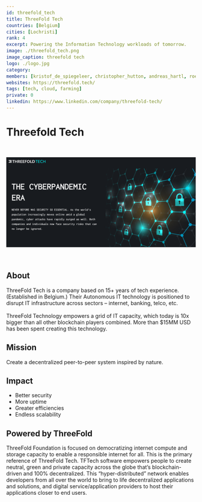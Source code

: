 ```yaml
---
id: threefold_tech
title: ThreeFold Tech
countries: [Belgium]
cities: [Lochristi]
rank: 4
excerpt: Powering the Information Technology workloads of tomorrow.
image: ./threefold_tech.png
image_caption: threefold tech
logo: ./logo.jpg
category:
members: [kristof_de_spiegeleer, christopher_hutton, andreas_hartl, roel_van_sabben, sabrina_sadik, owen_kemp]
websites: https://threefold.tech/
tags: [tech, cloud, farming]
private: 0
linkedin: https://www.linkedin.com/company/threefold-tech/
---
```


# Threefold Tech

<br/>

![threefold_tech](./threefold_tech2.png)

<br/>

## About

ThreeFold Tech is a company based on 15+ years of tech experience. (Established in Belgium.) Their Autonomous IT technology is positioned to disrupt IT infrastructure across sectors – internet, banking, telco, etc.
<br/>
<br/>
ThreeFold Technology empowers a grid of IT capacity, which today is 10x bigger than all other blockchain players combined. More than $15MM USD has been spent creating this technology.

## Mission

Create a decentralized peer-to-peer system inspired by nature.

## Impact

- Better security
- More uptime
- Greater efficiencies 
- Endless scalability

## Powered by ThreeFold

ThreeFold Foundation is focused on democratizing internet compute and storage capacity to enable a responsible internet for all. This is the primary reference of ThreeFold Tech. TFTech software empowers people to create neutral, green and private capacity across the globe that’s blockchain-driven and 100% decentralized. This “hyper-distributed” network enables developers from all over the world to bring to life decentralized applications and solutions, and digital service/application providers to host their applications closer to end users.

<!-- # Support this project

Make a wise investment.
Make a positive impact.

Become a TF Tech investor https://www.threefold.tech/investors.html -->
<!-- 
## TFGrid Solution

### Roadmap

 -->